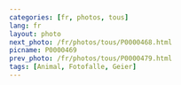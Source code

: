 ```yaml
---
categories: [fr, photos, tous]
lang: fr
layout: photo
next_photo: /fr/photos/tous/P0000468.html
picname: P0000469
prev_photo: /fr/photos/tous/P0000479.html
tags: [Animal, Fotofalle, Geier]
---
```

